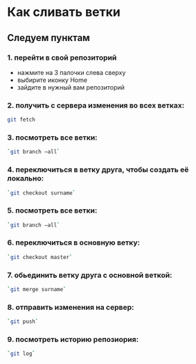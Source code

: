 # Как сливать ветки
## Следуем пунктам

### 1. перейти в свой репозиторий
- нажмите на 3 палочки слева сверху
- выбирите иконку Home
- зайдите в нужный вам репозиторий
### 2. получить с сервера изменения во всех ветках:
```Bash
git fetch
```
### 3. посмотреть все ветки:
```Bash
`git branch —all`
```
### 4. переключиться в ветку друга, чтобы создать её локально:
```Bash
`git checkout surname`
```
### 5. посмотреть все ветки:
```Bash
`git branch —all`
```
### 6. переключиться в основную ветку:
```Bash
`git checkout master`
```
### 7. обьединить ветку друга с основной веткой:
```Bash
`git merge surname`
```
### 8. отправить изменения на сервер:
```Bash
`git push`
```
### 9. посмотреть историю репозиория:
```Bash
`git log`
```

